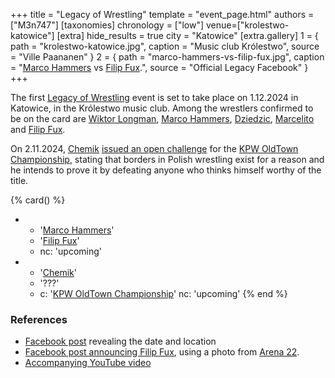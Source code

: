 +++
title = "Legacy of Wrestling"
template = "event_page.html"
authors = ["M3n747"]
[taxonomies]
chronology = ["low"]
venue=["krolestwo-katowice"]
[extra]
hide_results = true
city = "Katowice"
[extra.gallery]
1 = { path = "krolestwo-katowice.jpg", caption = "Music club Królestwo", source = "Ville Paananen" }
2 = { path = "marco-hammers-vs-filip-fux.jpg", caption = "[Marco Hammers](@/w/marco-hammers.md) vs [Filip Fux](@/w/filip-fux.md).", source = "Official Legacy Facebook" }
+++

The first [Legacy of Wrestling](@/o/low.md) event is set to take place on 1.12.2024 in Katowice, in the Królestwo music club. Among the wrestlers confirmed to be on the card are [Wiktor Longman](@/w/wiktor-longman.md), [Marco Hammers](@/w/marco-hammers.md), [Dziedzic](@/w/dziedzic.md), [Marcelito](@/w/marcelito.md) and [Filip Fux](@/w/filip-fux.md).

On 2.11.2024, [Chemik](@/w/chemik.md) [issued an open challenge][yt-chemik-challenge] for the [KPW OldTown Championship](@/c/kpw-old-town-championship.md), stating that borders in Polish wrestling exist for a reason and he intends to prove it by defeating anyone who thinks himself worthy of the title.

{% card() %}
- - '[Marco Hammers](@/w/marco-hammers.md)'
  - '[Filip Fux](@/w/filip-fux.md)'
  - nc: 'upcoming'
- - '[Chemik](@/w/chemik.md)'
  - '???'
  - c: '[KPW OldTown Championship](@/c/kpw-old-town-championship.md)'
    nc: 'upcoming'
{% end %}

### References

* [Facebook post](https://www.facebook.com/permalink.php?story_fbid=953679250090327&id=61564064601704&substory_index=953679250090327) revealing the date and location
* [Facebook post announcing Filip Fux](https://www.facebook.com/legacyofwrestlingpl/posts/pfbid02bYTyBjkfvHM6T855SevFgttXzRVqKgD962qh3Y8GGwDnt3KueYr7zy3ohmfRa9Krl), using a photo from [Arena 22](@/e/kpw/2023-05-19-kpw-arena-22.md).
* [Accompanying YouTube video](https://www.youtube.com/watch?v=VltQ9RVeoOk)

[yt-chemik-challenge]: https://www.youtube.com/watch?v=QwlnIhkcN40
